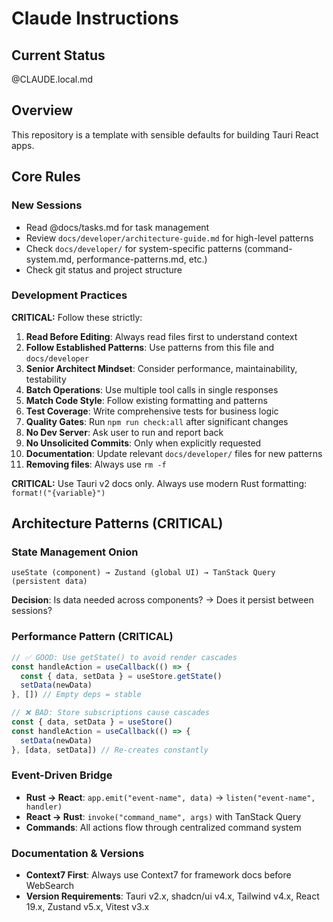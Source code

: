 # Claude Instructions

## Current Status

@CLAUDE.local.md

## Overview

This repository is a template with sensible defaults for building Tauri React apps.

## Core Rules

### New Sessions

- Read @docs/tasks.md for task management
- Review `docs/developer/architecture-guide.md` for high-level patterns
- Check `docs/developer/` for system-specific patterns (command-system.md, performance-patterns.md, etc.)
- Check git status and project structure

### Development Practices

**CRITICAL:** Follow these strictly:

1. **Read Before Editing**: Always read files first to understand context
2. **Follow Established Patterns**: Use patterns from this file and `docs/developer`
3. **Senior Architect Mindset**: Consider performance, maintainability, testability
4. **Batch Operations**: Use multiple tool calls in single responses
5. **Match Code Style**: Follow existing formatting and patterns
6. **Test Coverage**: Write comprehensive tests for business logic
7. **Quality Gates**: Run `npm run check:all` after significant changes
8. **No Dev Server**: Ask user to run and report back
9. **No Unsolicited Commits**: Only when explicitly requested
10. **Documentation**: Update relevant `docs/developer/` files for new patterns
11. **Removing files**: Always use `rm -f`

**CRITICAL:** Use Tauri v2 docs only. Always use modern Rust formatting: `format!("{variable}")`

## Architecture Patterns (CRITICAL)

### State Management Onion

```
useState (component) → Zustand (global UI) → TanStack Query (persistent data)
```

**Decision**: Is data needed across components? → Does it persist between sessions?

### Performance Pattern (CRITICAL)

```typescript
// ✅ GOOD: Use getState() to avoid render cascades
const handleAction = useCallback(() => {
  const { data, setData } = useStore.getState()
  setData(newData)
}, []) // Empty deps = stable

// ❌ BAD: Store subscriptions cause cascades
const { data, setData } = useStore()
const handleAction = useCallback(() => {
  setData(newData)
}, [data, setData]) // Re-creates constantly
```

### Event-Driven Bridge

- **Rust → React**: `app.emit("event-name", data)` → `listen("event-name", handler)`
- **React → Rust**: `invoke("command_name", args)` with TanStack Query
- **Commands**: All actions flow through centralized command system

### Documentation & Versions

- **Context7 First**: Always use Context7 for framework docs before WebSearch
- **Version Requirements**: Tauri v2.x, shadcn/ui v4.x, Tailwind v4.x, React 19.x, Zustand v5.x, Vitest v3.x
